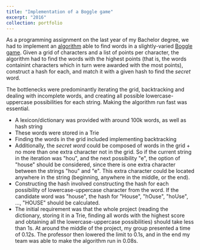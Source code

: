 ```yaml
---
title: "Implementation of a Boggle game"
excerpt: "2016"
collection: portfolio
---
```


As a programming assignment on the last year of my Bachelor degree, we had to implement an [algorithm](https://github.com/anebz/Boggle) able to find words in a slightly-varied [Boggle game](http://www.ultraboardgames.com/boggle/game-rules.php). Given a grid of characters and a list of points per character, the algorithm had to find the words with the highest points (that is, the words containint characters which in turn were awarded with the most points), construct a hash for each, and match it with a given hash to find the *secret* word. 

The bottlenecks were predominantly iterating the grid, backtracking and dealing with incomplete words, and creating all possible lowercase-uppercase possibilities for each string. Making the algorithm run fast was essential. 

* A lexicon/dictionary was provided with around 100k words, as well as hash string
* These words were stored in a Trie
* Finding the words in the grid included implementing backtracking
* Additionally, the *secret word* could be composed of words in the grid + no more than one extra character not in the grid. So if the current string in the iteration was "hou", and the next possibility "e", the option of "house" should be considered, since there is one extra character between the strings "hou" and "e". This extra character could be located anywhere in the string (beginning, anywhere in the middle, or the end).
* Constructing the hash involved constructing the hash for each possibility of lowercase-uppercase character from the word. If the candidate word was "house", the hash for "House", "hOuse", "hoUse", ..., "HOUSE" should be calculated. 
* The initial requirement was that the whole project (reading the dictionary, storing it in a Trie, finding all words with the highest score and obtaining all the lowercase-uppercase possibilities) should take less than 1s. At around the middle of the project, my group presented a time of 0.12s. The professor then lowered the limit to 0.1s, and in the end my team was able to make the algorithm run in 0.08s. 

